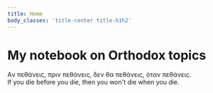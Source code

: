 ```yaml
---
title: Home
body_classes: 'title-center title-h1h2'
---
```


# My notebook on Orthodox topics
Aν πεθάνεις, πριν πεθάνεις, δεν θα πεθάνεις, όταν πεθάνεις.<br/>
If you die before you die, then you won't die when you die.

